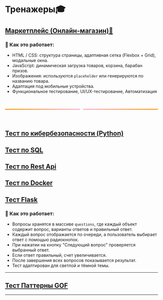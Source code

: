 # <div class="animate__animated animate__bounce">Тренажеры🎓</div>
<link rel="stylesheet" href="https://cdnjs.cloudflare.com/ajax/libs/animate.css/4.1.1/animate.min.css">

## [Маркетплейс (Онлайн-магазин)🛒](trainer/marketplace.html)

### 🦧 Как это работает:
- HTML / CSS: структура страницы, адаптивная сетка (Flexbox + Grid), модальные окна.
- JavaScript: динамическая загрузка товаров, корзина, барабан призов.
- Изображения: используются `placeholder` или генерируются по названию товара.
- Адаптация под мобильные устройства.
- Функциональное тестирование, UI/UX-тестирование, Автоматизация

<br>
<div style="display: flex; align-items: center; justify-content: center; gap: 10px; height: 40px;">
  <hr style="flex-grow: 1; border: none; height: 3px; background: linear-gradient(to right, #ff9900, #ffaacc);">
  <hr style="flex-grow: 1; border: none; height: 3px; background: linear-gradient(to left, #ff9900, #ffaacc);">
</div>
<br>

## [Тест по кибербезопасности (Python)](survey.md)
## [Тест по SQL](sql_exam.md)
## [Тест по Rest Api](restapi_exam.md)
## [Тест по Docker](docker_exam.md)
## [Тест Flask](flask_exam.md)

### 🦧 Как это работает:
   - Вопросы хранятся в массиве `questions`, где каждый объект содержит вопрос, варианты ответов и правильный ответ.
   - Каждый вопрос отображается по очереди, а пользователь выбирает ответ с помощью радиокнопок.
   - При нажатии на кнопку "Следующий вопрос" проверяется выбранный ответ.
   - Если ответ правильный, счет увеличивается.
   - После завершения всех вопросов показывается результат.
   - Тест адаптирован для светлой и тёмной темы.

---
## [Тест Паттерны GOF](../patterns/gof_patterns.html)
---
